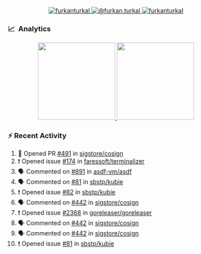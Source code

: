 <p align="center">
  <a href="https://linkedin.com/in/furkanturkal" target="blank">
    <img src="https://img.shields.io/badge/linkedin-%230077B5.svg?&style=for-the-badge&logo=linkedin&logoColor=white" alt="furkanturkal" />
  </a>
  <a href="https://medium.com/@furkan.turkal" target="blank">
    <img src="https://img.shields.io/badge/medium-%2312100E.svg?&style=for-the-badge&logo=medium&logoColor=white" alt="@furkan.turkal" />
  </a>
  <a href="https://twitter.com/furkanturkaI" target="blank">
    <img src="https://img.shields.io/badge/Twitter-1DA1F2?style=for-the-badge&logo=twitter&logoColor=white" alt="furkanturkaI" />
  </a>
</p>

### 📈 &nbsp;Analytics

<p align="center">
  <a href="https://github.com/bufgix">
    <img height="180em" src="https://github-readme-stats-eight-theta.vercel.app/api?username=Dentrax&show_icons=true&theme=algolia&include_all_commits=true&count_private=true&line_height=26"/>
    <img height="180em" src="https://github-readme-stats-eight-theta.vercel.app/api/top-langs/?username=Dentrax&layout=compact&langs_count=8&theme=algolia&line_height=26"/>
  </a>
</p>

### :zap: Recent Activity

<!--START_SECTION:activity-->
1. 💪 Opened PR [#491](https://github.com/sigstore/cosign/pull/491) in [sigstore/cosign](https://github.com/sigstore/cosign)
2. ❗️ Opened issue [#174](https://github.com/faressoft/terminalizer/issues/174) in [faressoft/terminalizer](https://github.com/faressoft/terminalizer)
3. 🗣 Commented on [#891](https://github.com/asdf-vm/asdf/issues/891) in [asdf-vm/asdf](https://github.com/asdf-vm/asdf)
4. 🗣 Commented on [#81](https://github.com/sbstp/kubie/issues/81) in [sbstp/kubie](https://github.com/sbstp/kubie)
5. ❗️ Opened issue [#82](https://github.com/sbstp/kubie/issues/82) in [sbstp/kubie](https://github.com/sbstp/kubie)
6. 🗣 Commented on [#442](https://github.com/sigstore/cosign/issues/442) in [sigstore/cosign](https://github.com/sigstore/cosign)
7. ❗️ Opened issue [#2368](https://github.com/goreleaser/goreleaser/issues/2368) in [goreleaser/goreleaser](https://github.com/goreleaser/goreleaser)
8. 🗣 Commented on [#442](https://github.com/sigstore/cosign/issues/442) in [sigstore/cosign](https://github.com/sigstore/cosign)
9. 🗣 Commented on [#442](https://github.com/sigstore/cosign/issues/442) in [sigstore/cosign](https://github.com/sigstore/cosign)
10. ❗️ Opened issue [#81](https://github.com/sbstp/kubie/issues/81) in [sbstp/kubie](https://github.com/sbstp/kubie)
<!--END_SECTION:activity-->
